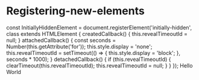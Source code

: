 # Registering-new-elements

const InitiallyHiddenElement = document.registerElement('initially-hidden', class extends
HTMLElement {
 createdCallback() {
 this.revealTimeoutId = null;
 }
 attachedCallback() {
 const seconds = Number(this.getAttribute('for'));
 this.style.display = 'none';
 this.revealTimeoutId = setTimeout(() => {
 this.style.display = 'block';
 }, seconds * 1000);
 }
 detachedCallback() {
 if (this.revealTimeoutId) {
 clearTimeout(this.revealTimeoutId);
 this.revealTimeoutId = null;
 }
 }
});
<initially-hidden for="2">Hello</initially-hidden>
<initially-hidden for="5">World</initially-hidden>
